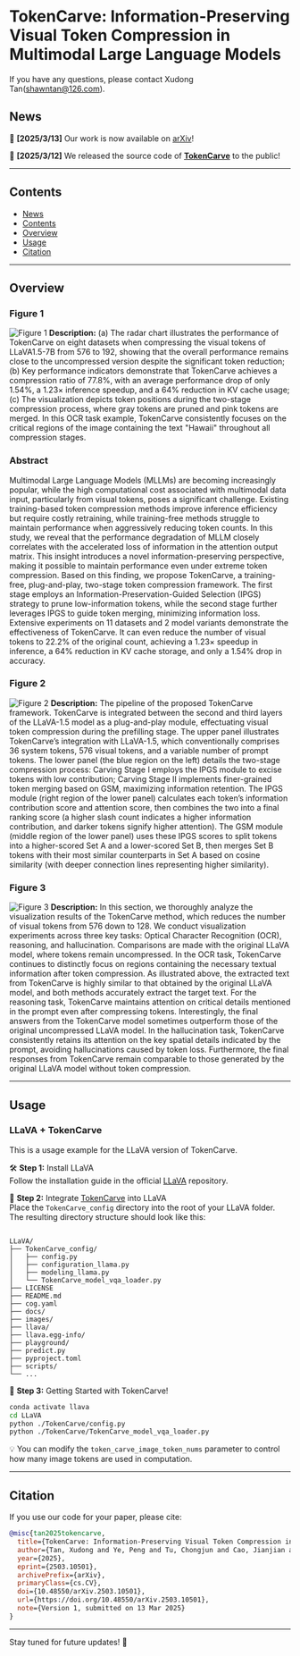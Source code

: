 # TokenCarve: Information-Preserving Visual Token Compression in Multimodal Large Language Models

If you have any questions, please contact Xudong Tan(shawntan@126.com).

## News

🌟 **[2025/3/13]** Our work is now available on [arXiv](https://arxiv.org/abs/2503.10501)!

🌟 **[2025/3/12]** We released the source code of **[TokenCarve](https://github.com/ShawnTan86/TokenCarve/tree/main/TokenCarve)** to the public!

---

## Contents

- [News](#news)
- [Contents](#contents)
- [Overview](#overview)
- [Usage](#usage)
- [Citation](#citation)

---

## Overview

### Figure 1
![Figure 1](https://github.com/ShawnTan86/TokenCarve/blob/main/lmagesFolderForReadMe/Figure_1.png)
**Description:** (a) The radar chart illustrates the performance of TokenCarve on eight datasets when compressing the visual tokens of LLaVA1.5-7B from 576 to 192, showing that the overall performance remains close to the uncompressed version despite the significant token reduction; (b) Key performance indicators demonstrate that TokenCarve achieves a compression ratio of 77.8\%, with an average performance drop of only 1.54\%, a 1.23× inference speedup, and a 64\% reduction in KV cache usage; (c) The visualization depicts token positions during the two-stage compression process, where gray tokens are pruned and pink tokens are merged. In this OCR task example, TokenCarve consistently focuses on the critical regions of the image containing the text "Hawaii" throughout all compression stages.

### Abstract
Multimodal Large Language Models (MLLMs)  are becoming increasingly popular, while the high computational cost associated with multimodal data input, particularly from visual tokens, poses a significant challenge. Existing training-based token compression methods improve inference efficiency but require costly retraining, while training-free methods struggle to maintain performance when aggressively reducing token counts. In this study, we reveal that the performance degradation of MLLM closely correlates with the accelerated loss of information in the attention output matrix. This insight introduces a novel information-preserving perspective, making it possible to maintain performance even under extreme token compression. Based on this finding, we propose TokenCarve, a training-free, plug-and-play, two-stage token compression framework. The first stage employs an Information-Preservation-Guided Selection (IPGS) strategy to prune low-information tokens, while the second stage further leverages IPGS to guide token merging, minimizing information loss. Extensive experiments on 11 datasets and 2 model variants demonstrate the effectiveness of TokenCarve. It can even reduce the number of visual tokens to 22.2% of the original count, achieving a 1.23× speedup in inference, a 64% reduction in KV cache storage, and only a 1.54% drop in accuracy.

### Figure 2
![Figure 2](https://github.com/ShawnTan86/TokenCarve/blob/main/lmagesFolderForReadMe/Figure_2.png)
**Description:** The pipeline of the proposed TokenCarve framework. TokenCarve is integrated between the second and third layers of the LLaVA-1.5 model as a plug-and-play module, effectuating visual token compression during the prefilling stage. The upper panel illustrates TokenCarve’s integration with LLaVA-1.5, which conventionally comprises 36 system tokens, 576 visual tokens, and a variable number of prompt tokens. The lower panel (the blue region on the left) details the two-stage compression process: Carving Stage I employs the IPGS module to excise tokens with low contribution; Carving Stage II implements finer-grained token merging based on GSM, maximizing information retention. The IPGS module (right region of the lower panel) calculates each token’s information contribution score and attention score, then combines the two into a final ranking score (a higher slash count indicates a higher information contribution, and darker tokens signify higher attention). The GSM module (middle region of the lower panel) uses these IPGS scores to split tokens into a higher-scored Set A and a lower-scored Set B, then merges Set B tokens with their most similar counterparts in Set A based on cosine similarity (with deeper connection lines representing higher similarity).

### Figure 3
![Figure 3](https://github.com/ShawnTan86/TokenCarve/blob/main/lmagesFolderForReadMe/Figure_3.png)
**Description:** In this section, we thoroughly analyze the visualization results of the TokenCarve method, which reduces the number of visual tokens from 576 down to 128. We conduct visualization experiments across three key tasks: Optical Character Recognition (OCR), reasoning, and hallucination. Comparisons are made with the original LLaVA model, where tokens remain uncompressed. In the OCR task, TokenCarve continues to distinctly focus on regions containing the necessary textual information after token compression. As illustrated above, the extracted text from TokenCarve is highly similar to that obtained by the original LLaVA model, and both methods accurately extract the target text. For the reasoning task, TokenCarve maintains attention on critical details mentioned in the prompt even after compressing tokens. Interestingly, the final answers from the TokenCarve model sometimes outperform those of the original uncompressed LLaVA model. In the hallucination task, TokenCarve consistently retains its attention on the key spatial details indicated by the prompt, avoiding hallucinations caused by token loss. Furthermore, the final responses from TokenCarve remain comparable to those generated by the original LLaVA model without token compression.

---

## Usage

### LLaVA + TokenCarve

This is a usage example for the LLaVA version of TokenCarve.

🛠 **Step 1:** Install LLaVA  
Follow the installation guide in the official [LLaVA](https://github.com/haotian-liu/LLaVA) repository.

📁 **Step 2:** Integrate [TokenCarve](https://github.com/ShawnTan86/TokenCarve/tree/main/TokenCarve) into LLaVA  
Place the `TokenCarve_config` directory into the root of your LLaVA folder. The resulting directory structure should look like this:

<pre><code>
LLaVA/
├── TokenCarve_config/
│   ├── config.py
│   ├── configuration_llama.py
│   ├── modeling_llama.py
│   └── TokenCarve_model_vqa_loader.py
├── LICENSE
├── README.md
├── cog.yaml
├── docs/
├── images/
├── llava/
├── llava.egg-info/
├── playground/
├── predict.py
├── pyproject.toml
├── scripts/
└── ...
</code></pre>

🚀 **Step 3:** Getting Started with TokenCarve! 
```bash
conda activate llava
cd LLaVA
python ./TokenCarve/config.py
python ./TokenCarve/TokenCarve_model_vqa_loader.py
```
💡 You can modify the `token_carve_image_token_nums` parameter to control how many image tokens are used in computation.

---

## Citation

If you use our code for your paper, please cite:

```bibtex
@misc{tan2025tokencarve,
  title={TokenCarve: Information-Preserving Visual Token Compression in Multimodal Large Language Models},
  author={Tan, Xudong and Ye, Peng and Tu, Chongjun and Cao, Jianjian and Yang, Yaoxin and Zhang, Lin and Zhou, Dongzhan and Chen, Tao},
  year={2025},
  eprint={2503.10501},
  archivePrefix={arXiv},
  primaryClass={cs.CV},
  doi={10.48550/arXiv.2503.10501},
  url={https://doi.org/10.48550/arXiv.2503.10501},
  note={Version 1, submitted on 13 Mar 2025}
}
```

---

Stay tuned for future updates! 🚀
